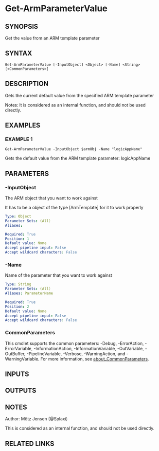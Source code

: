 ﻿---
external help file: PsLogicAppExtractor-help.xml
Module Name: PsLogicAppExtractor
online version:
schema: 2.0.0
---

# Get-ArmParameterValue

## SYNOPSIS
Get the value from an ARM template parameter

## SYNTAX

```
Get-ArmParameterValue [-InputObject] <Object> [-Name] <String> [<CommonParameters>]
```

## DESCRIPTION
Gets the current default value from the specified ARM template parameter

Notes: It is considered as an internal function, and should not be used directly.

## EXAMPLES

### EXAMPLE 1
```
Get-ArmParameterValue -InputObject $armObj -Name "logicAppName"
```

Gets the default value from the ARM template parameter: logicAppName

## PARAMETERS

### -InputObject
The ARM object that you want to work against

It has to be a object of the type \[ArmTemplate\] for it to work properly

```yaml
Type: Object
Parameter Sets: (All)
Aliases:

Required: True
Position: 1
Default value: None
Accept pipeline input: False
Accept wildcard characters: False
```

### -Name
Name of the parameter that you want to work against

```yaml
Type: String
Parameter Sets: (All)
Aliases: ParameterName

Required: True
Position: 2
Default value: None
Accept pipeline input: False
Accept wildcard characters: False
```

### CommonParameters
This cmdlet supports the common parameters: -Debug, -ErrorAction, -ErrorVariable, -InformationAction, -InformationVariable, -OutVariable, -OutBuffer, -PipelineVariable, -Verbose, -WarningAction, and -WarningVariable. For more information, see [about_CommonParameters](http://go.microsoft.com/fwlink/?LinkID=113216).

## INPUTS

## OUTPUTS

## NOTES
Author: Mötz Jensen (@Splaxi)

This is considered as an internal function, and should not be used directly.

## RELATED LINKS
